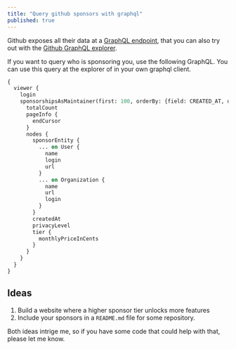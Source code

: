 ```yaml
---
title: "Query github sponsors with graphql"
published: true
---
```


Github exposes all their data at a [GraphQL endpoint](https://developer.github.com/v4/), that you can also try out with the [Github GraphQL explorer](https://developer.github.com/v4/explorer/).

If you want to query who is sponsoring you, use the following GraphQL. You can use this query at the explorer of in your own graphql client.

```graphql
{
  viewer {
    login
    sponsorshipsAsMaintainer(first: 100, orderBy: {field: CREATED_AT, direction: ASC}, includePrivate: true) {
      totalCount
      pageInfo {
        endCursor
      }
      nodes {
        sponsorEntity {
          ... on User {
            name
            login
            url
          }
          ... on Organization {
            name
            url
            login
          }
        }
        createdAt
        privacyLevel
        tier {
          monthlyPriceInCents
        }
      }
    }
  }
}
```

## Ideas

1. Build a website where a higher sponsor tier unlocks more features
2. Include your sponsors in a `README.md` file for some repository.

Both ideas intrige me, so if you have some code that could help with that, please let me know.
